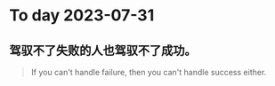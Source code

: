 
# To day 2023-07-31


## 驾驭不了失败的人也驾驭不了成功。
> If you can't handle failure, then you can't handle success either.

    